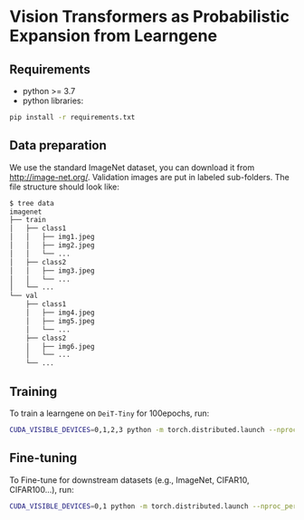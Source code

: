# Vision Transformers as Probabilistic Expansion from Learngene

## Requirements

- python >= 3.7
- python libraries:
```bash
pip install -r requirements.txt
```

## Data preparation

We use the standard ImageNet dataset, you can download it from http://image-net.org/. Validation images are put in labeled sub-folders. The file structure should look like:
```bash
$ tree data
imagenet
├── train
│   ├── class1
│   │   ├── img1.jpeg
│   │   ├── img2.jpeg
│   │   └── ...
│   ├── class2
│   │   ├── img3.jpeg
│   │   └── ...
│   └── ...
└── val
    ├── class1
    │   ├── img4.jpeg
    │   ├── img5.jpeg
    │   └── ...
    ├── class2
    │   ├── img6.jpeg
    │   └── ...
    └── ...
```

## Training
To train a learngene on `DeiT-Tiny` for 100epochs, run:
```bash
CUDA_VISIBLE_DEVICES=0,1,2,3 python -m torch.distributed.launch --nproc_per_node 4 --master_port 12345  main.py  --data-path /home/xxxx/datasets/ImageNet2012/Data/CLS-LOC --cfg configs/deit_tiny_hard_gfish_half_qkv+mlp_gaussian.yaml
```

## Fine-tuning
To Fine-tune for downstream datasets (e.g., ImageNet, CIFAR10, CIFAR100...), run:
```bash
CUDA_VISIBLE_DEVICES=0,1 python -m torch.distributed.launch --nproc_per_node 2 --master_port 12346  main.py  --cfg configs/deit_tiny_hard_gfish_half_qkv+mlp_gaussian_downstream.yaml --finetune ./output/deit_learngene_tiny/4gpu_lr=5e-4_warm=5_attn2to3_ffn6to12_initialize_100epochs/ckpt_best.pth
```

